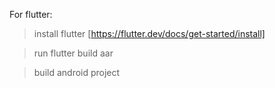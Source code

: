For flutter:

> install flutter [https://flutter.dev/docs/get-started/install]

> run flutter build aar 

> build android project